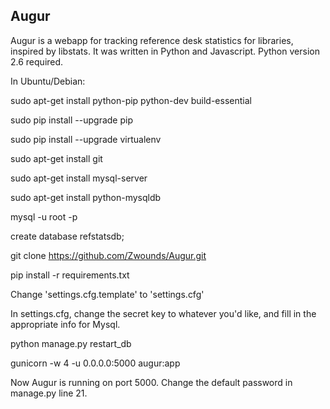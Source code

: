 ## Augur

Augur is a webapp for tracking reference desk statistics for libraries, inspired by libstats. It was written in Python and Javascript.
Python version 2.6 required.

In Ubuntu/Debian:

sudo apt-get install python-pip python-dev build-essential 

sudo pip install --upgrade pip

sudo pip install --upgrade virtualenv

sudo apt-get install git

sudo apt-get install mysql-server

sudo apt-get install python-mysqldb

mysql -u root -p

create database refstatsdb;

git clone https://github.com/Zwounds/Augur.git

pip install -r requirements.txt

Change 'settings.cfg.template' to 'settings.cfg'

In settings.cfg, change the secret key to whatever you'd like, and fill in the appropriate info for Mysql.

python manage.py restart_db

gunicorn -w 4 -u 0.0.0.0:5000 augur:app

Now Augur is running on port 5000. Change the default password in manage.py line 21.
